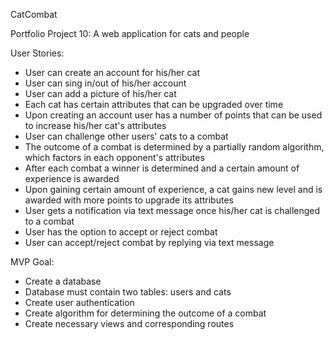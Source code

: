 CatCombat

Portfolio Project 10: A web application for cats and people

User Stories:
- User can create an account for his/her cat
- User can sing in/out of his/her account
- User can add a picture of his/her cat
- Each cat has certain attributes that can be upgraded over time
- Upon creating an account user has a number of points that can be used to increase his/her cat's attributes
- User can challenge other users' cats to a combat
- The outcome of a combat is determined by a partially random algorithm, which factors in each opponent's attributes
- After each combat a winner is determined and a certain amount of experience is awarded
- Upon gaining certain amount of experience, a cat gains new level and is awarded with more points to upgrade its attributes
- User gets a notification via text message once his/her cat is challenged to a combat
- User has the option to accept or reject combat
- User can accept/reject combat by replying via text message

MVP Goal:
- Create a database
- Database must contain two tables: users and cats
- Create user authentication
- Create algorithm for determining the outcome of a combat
- Create necessary views and corresponding routes
